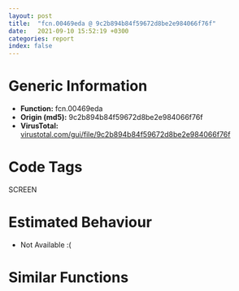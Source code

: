 ```yaml
---
layout: post
title:  "fcn.00469eda @ 9c2b894b84f59672d8be2e984066f76f"
date:   2021-09-10 15:52:19 +0300
categories: report
index: false
---
```


# Generic Information
- **Function:** fcn.00469eda
- **Origin (md5):** 9c2b894b84f59672d8be2e984066f76f
- **VirusTotal:** [virustotal.com/gui/file/9c2b894b84f59672d8be2e984066f76f][virustotal_ref]

# Code Tags
<span class="tag" id="SCREEN">SCREEN</span>


# Estimated Behaviour
<ul><li class="bhv-desc" id="na">Not Available :(</li></ul>

# Similar Functions
<script type="text/javascript" src="https://www.gstatic.com/charts/loader.js"></script>
<script type="text/javascript">

    google.charts.load('current', {'packages':['corechart']});
    google.charts.setOnLoadCallback(drawChart);

    function drawChart() {
    var data = new google.visualization.DataTable();
        data.addColumn('number', 'X');
        data.addColumn('number', 'Y');
        data.addColumn({type: 'string', role: 'tooltip', 'p': {'html': true}});
        data.addColumn({'type': 'string', 'role': 'style'});
        
        data.addRows([
    [0, 0, '<b><a href="/report/fcn.00469eda@9c2b894b84f59672d8be2e984066f76f">fcn.00469eda</a><br>@9c2b894b84f59672d8be2e984066f76f</b><br>', 'point { fill-color: #e0440e; }'],

        ]);

    var options = {
        title: 'Similarity Plot',
        legend: 'none',
        colors: ['#dedbd9', '#e6693e', '#ec8f6e', '#f3b49f', '#f6c7b6'],
        tooltip: {isHtml: true, trigger: 'both'},
        explorer: {
        actions: ["dragToZoom", "rightClickToReset"],
        },
        chartArea: {
        width: '80%',
        height: '80%'
        },
        width: '100%',
        height: '100%'
    };

    var chart = new google.visualization.ScatterChart(document.getElementById('chart_div'));

    chart.draw(data, options);
    }
    
</script>


<div id="chart_div" style="width: 100%px; height: 100%;"></div>

# Disassembled Code
{% highlight nasm %}

push 0xe8
mov eax, 0x578a93
call fcn.005538d4
mov dword[ebp-0xa4], ecx
mov ebx, dword[ebp+0xc]
cmp ebx, 0xffffffff
jne off.b38
cmp dword[ebp+0x10], ebx
je off.b2867
mov esi, dword[ebp+8]
lea edi, [ebp-0xe4]
lea ecx, [ebp-0xe4]
movsd dword
movsd dword
movsd dword
movsd dword
call fcn.0046d29d
mov esi, dword[ebp-0xd8]
sub esi, dword[ebp-0xe0]
mov edi, dword[ebp-0xdc]
sub edi, dword[ebp-0xe4]
mov dword[ebp-0x4c], edi
mov dword[ebp-0x48], esi
je off.b2867
test esi, esi
je off.b2867
lea ecx, [ebp-0xbc]
call fcn.004119b2
mov eax, dword[ebp-0xa4]
and dword[ebp-4], 0
mov eax, dword[eax+4]
test eax, eax
je off.b137
mov eax, dword[eax+4]
push eax
call dword[sym.imp.GDI32.dll_CreateCompatibleDC]
push eax
lea ecx, [ebp-0xbc]
call fcn.004122af
test eax, eax
je off.b2856
and dword[ebp-0x94], 0
mov dword[ebp-0x98], 0x585684
mov eax, dword[ebp-0xa4]
push esi
push edi
mov byte[ebp-4], 1
mov eax, dword[eax+4]
push dword[eax+4]
call dword[sym.imp.GDI32.dll_CreateCompatibleBitmap]
push eax
lea ecx, [ebp-0x98]
call fcn.004122f0
test eax, eax
je off.b2835
push dword[ebp-0x94]
push dword[ebp-0xb8]
call fcn.00412959
mov dword[ebp-0xc8], eax
test eax, eax
jne off.b257
call fcn.0040f785
lea eax, [ebp-0x34]
push eax
lea eax, [ebp-0x4c]
push eax
call fcn.00469c5b
mov dword[ebp-0xcc], eax
test eax, eax
je off.b2835
cmp dword[ebp-0x34], 0
je off.b2835
push eax
push dword[ebp-0xb8]
call dword[sym.imp.GDI32.dll_SelectObject]
mov ecx, dword[ebp+0x10]
cmp ecx, 0xffffffff
jne off.b317
mov ecx, ebx
movzx eax, cl
mov dword[ebp-0x50], eax
mov eax, ecx
shr eax, 8
movzx eax, al
mov dword[ebp-0x54], eax
shr ecx, 0x10
movzx eax, cl
mov dword[ebp-0x58], eax
mov eax, ebx
shr eax, 8
movzx edx, al
mov eax, ebx
shr eax, 0x10
movzx eax, al
mov dword[ebp-0x68], eax
xor eax, eax
cmp ebx, 0xffffffff
movzx ecx, bl
mov dword[ebp-0x7c], ecx
setne al
mov dword[ebp-0x80], edx
mov dword[ebp-0x64], eax
test eax, eax
je off.b410
mov eax, dword[ebp-0x68]
mov ebx, ecx
or ebx, 0xffffff00
movzx eax, al
shl ebx, 8
or ebx, edx
shl ebx, 8
or ebx, eax
mov esi, dword[ebp-0x4c]
fldz
fld st(0)
mov byte[ebp-0xd], 0
lea eax, [esi-1]
mov dword[ebp-0x24], eax
fild dword[ebp-0x24]
mov eax, dword[ebp-0x48]
dec eax
mov dword[ebp-0x24], eax
fld st(2)
fild dword[ebp-0x24]
fxch st(2)
fcom st(4)
fnstsw ax
test ah, 5
jp off.b457
fstp st(3)
fld st(3)
fxch st(2)
fcom st(4)
fnstsw ax
test ah, 5
jp off.b472
fstp st(1)
jmp off.b474
fstp st(4)
fld st(3)
fsub st(1)
fld st(2)
fsub st(4)
fcompp
fnstsw ax
test ah, 1
jne off.b503
fxch st(1)
mov byte[ebp-0xd], 1
fxch st(3)
fxch st(1)
fxch st(2)
cmp dword[ebp-0x64], 0
fld st(1)
fsub st(3)
fld qword[0x5b9908]
fmul st(1), st(0)
fxch st(1)
fst qword[ebp-0x90]
fld st(5)
fsub st(3)
fmul st(2)
fstp qword[ebp-0xac]
fxch st(3)
faddp st(4)
fmul st(3), st(0)
fxch st(3)
fst qword[ebp-0xa0]
fxch st(4)
faddp st(1)
fmulp st(2)
fxch st(1)
fstp qword[ebp-0x78]
je off.b866
fsubp st(1)
push ecx
push ecx
fstp qword[esp]
call fcn.005653c0
call fcn.00553a60
fld qword[ebp-0xa0]
mov edi, eax
fadd qword[ebp-0x90]
mov dword[ebp-0x24], edi
fstp qword[esp]
call fcn.005654e0
pop ecx
pop ecx
call fcn.00553a60
fld qword[ebp-0x90]
mov dword[ebp-0x20], eax
mov dword[ebp-0x2c], edi
cmp edi, eax
jg off.b868
mov eax, edi
imul eax, esi
mov dword[ebp-0x14], eax
fild dword[ebp-0x2c]
fstp qword[ebp-0x70]
fld qword[ebp-0x70]
fsub qword[ebp-0xa0]
mov esi, dword[ebp-0x4c]
fdiv st(1)
fmul st(0), st(0)
fld1
fsubrp st(1)
fldz
fcomp st(1)
fnstsw ax
test ah, 0x41
je off.b843
push ecx
fstp st(1)
push ecx
fstp qword[esp]
call fcn.005657b4
fmul qword[ebp-0xac]
pop ecx
pop ecx
push ecx
push ecx
fst qword[ebp-0x70]
fsubr qword[ebp-0x78]
fstp qword[esp]
call fcn.005653c0
call fcn.00553a60
fld qword[ebp-0x70]
fadd qword[ebp-0x78]
mov dword[ebp-0x2c], eax
fstp qword[esp]
call fcn.005654e0
pop ecx
pop ecx
call fcn.00553a60
cmp byte[ebp-0xd], 0
mov edx, dword[ebp-0x2c]
mov ecx, dword[ebp-0x34]
jne off.b808
imul edx, esi
add edx, edi
lea ecx, [ecx+edx*4]
mov edx, dword[ebp-0x2c]
cmp edx, eax
jg off.b800
mov edi, dword[ebp-0x24]
sub eax, edx
mov edx, esi
inc eax
shl edx, 2
mov dword[ecx], ebx
add ecx, edx
sub eax, 1
jne off.b791
fld qword[ebp-0x90]
jmp off.b845
add edx, dword[ebp-0x14]
fld qword[ebp-0x90]
lea edx, [ecx+edx*4]
mov ecx, dword[ebp-0x2c]
cmp ecx, eax
jg off.b845
sub eax, ecx
mov edi, edx
lea ecx, [eax+1]
mov eax, ebx
rep stosd
mov edi, dword[ebp-0x24]
jmp off.b845
fstp st(0)
add dword[ebp-0x14], esi
inc edi
mov dword[ebp-0x24], edi
mov dword[ebp-0x2c], edi
cmp edi, dword[ebp-0x20]
jle off.b647
jmp off.b868
fstp st(1)
fld st(0)
fmulp st(1)
push ecx
push ecx
fst qword[ebp-0x88]
fld qword[ebp-0xac]
fld st(0)
fmulp st(1)
fst qword[ebp-0x70]
faddp st(1)
fst qword[ebp-0x1c]
fstp qword[esp]
call fcn.005657b4
fdivr qword[ebp-0x88]
fst qword[ebp-0x88]
fsubr qword[ebp-0xa0]
fstp qword[esp]
call fcn.005654e0
call fcn.00553a60
fld qword[ebp-0x88]
mov ebx, eax
fadd qword[ebp-0xa0]
fstp qword[esp]
call fcn.005653c0
pop ecx
pop ecx
call fcn.00553a60
mov dword[ebp-0x84], eax
mov dword[ebp-0x14], ebx
cmp ebx, eax
jg off.b1822
mov edi, ebx
imul edi, esi
mov dword[ebp-0x24], edi
fild dword[ebp-0x14]
fstp qword[ebp-0x3c]
fld qword[ebp-0x3c]
fsub qword[ebp-0xa0]
fdiv qword[ebp-0x90]
fmul st(0), st(0)
fld1
fsubrp st(1)
fldz
fcomp st(1)
fnstsw ax
test ah, 0x41
je off.b1796
push ecx
push ecx
fstp qword[esp]
call fcn.005657b4
fmul qword[ebp-0xac]
fst qword[ebp-0x30]
fadd qword[ebp-0x78]
fstp qword[esp]
call fcn.005653c0
pop ecx
pop ecx
call fcn.00553a60
mov dword[ebp-0x14], eax
fild dword[ebp-0x14]
fstp qword[ebp-0x3c]
fld qword[ebp-0x3c]
fld qword[ebp-0x78]
fsub st(1), st(0)
fld qword[ebp-0x30]
fsub st(2), st(0)
fild dword[ebp-0x58]
fstp qword[ebp-0x3c]
fld qword[ebp-0x3c]
fst qword[ebp-0xd4]
fmul st(3)
call fcn.00553a60
fild dword[ebp-0x54]
mov dword[ebp-0x20], eax
fstp qword[ebp-0x3c]
fld qword[ebp-0x3c]
fst qword[ebp-0xc4]
fmul st(3)
call fcn.00553a60
fild dword[ebp-0x50]
mov dword[ebp-0x2c], eax
fstp qword[ebp-0x3c]
fld qword[ebp-0x3c]
fst qword[ebp-0x44]
fmul st(3)
call fcn.00553a60
fld st(2)
mov dword[ebp-0x28], eax
fmul qword[0x58d3e8]
call fcn.00553a60
cmp dword[ebp-0x64], 0
mov dword[ebp-0x38], eax
je off.b1305
fstp st(1)
fld1
fsubrp st(2)
fild dword[ebp-0x7c]
fstp qword[ebp-0x60]
fld qword[ebp-0x60]
fmul st(2)
fild dword[ebp-0x28]
fstp qword[ebp-0x60]
fadd qword[ebp-0x60]
call fcn.00553aa0
fild dword[ebp-0x80]
movzx esi, al
or esi, 0xffffff00
shl esi, 8
fstp qword[ebp-0x60]
fld qword[ebp-0x60]
fmul st(2)
fild dword[ebp-0x2c]
fstp qword[ebp-0x60]
fadd qword[ebp-0x60]
call fcn.00553aa0
fild dword[ebp-0x68]
movzx eax, al
or esi, eax
shl esi, 8
fstp qword[ebp-0x60]
fld qword[ebp-0x60]
fmulp st(2)
fild dword[ebp-0x20]
fstp qword[ebp-0x60]
fld qword[ebp-0x60]
faddp st(2)
fxch st(1)
call fcn.00553aa0
fld qword[ebp-0x78]
mov ecx, dword[ebp-0x20]
mov edx, dword[ebp-0x28]
movzx eax, al
jmp off.b1340
mov edx, dword[ebp-0x28]
mov esi, eax
mov ecx, dword[ebp-0x20]
fstp st(2)
shl esi, 8
movzx eax, dl
or esi, eax
mov eax, dword[ebp-0x2c]
shl esi, 8
movzx eax, al
or esi, eax
movzx eax, cl
shl esi, 8
or esi, eax
mov al, byte[ebp-0x50]
sub al, dl
movzx edx, al
or eax, 0xffffffff
sub eax, dword[ebp-0x38]
shl eax, 8
or edx, eax
mov al, byte[ebp-0x54]
sub al, byte[ebp-0x2c]
shl edx, 8
movzx eax, al
or edx, eax
mov al, byte[ebp-0x58]
sub al, cl
shl edx, 8
movzx eax, al
or edx, eax
cmp byte[ebp-0xd], 0
jne off.b1425
mov edi, dword[ebp-0x14]
mov eax, edi
imul eax, dword[ebp-0x4c]
mov ecx, dword[ebp-0x34]
add eax, ebx
mov dword[ecx+eax*4], edx
lea eax, [edi-1]
imul eax, dword[ebp-0x4c]
add eax, ebx
mov dword[ecx+eax*4], esi
jmp off.b1440
mov ecx, dword[ebp-0x14]
mov eax, dword[ebp-0x34]
add ecx, edi
mov dword[eax+ecx*4], edx
mov dword[eax+ecx*4-4], esi
fsubrp st(1)
push ecx
push ecx
fst qword[ebp-0x3c]
fstp qword[esp]
call fcn.005654e0
pop ecx
pop ecx
call fcn.00553a60
mov esi, eax
mov dword[ebp-0x14], esi
fild dword[ebp-0x14]
fstp qword[ebp-0x60]
fld qword[ebp-0x60]
fsubr qword[ebp-0x3c]
fld qword[ebp-0xd4]
fmul st(1)
call fcn.00553a60
fld qword[ebp-0xc4]
fmul st(1)
mov dword[ebp-0x20], eax
call fcn.00553a60
fld qword[ebp-0x44]
fmul st(1)
mov dword[ebp-0x2c], eax
call fcn.00553a60
fld st(0)
mov dword[ebp-0x28], eax
fmul qword[0x58d3e8]
call fcn.00553a60
cmp dword[ebp-0x64], 0
mov dword[ebp-0x38], eax
je off.b1654
fld1
fsubrp st(1)
fild dword[ebp-0x7c]
fstp qword[ebp-0x44]
fld qword[ebp-0x44]
fmul st(1)
fild dword[ebp-0x28]
fstp qword[ebp-0x44]
fadd qword[ebp-0x44]
call fcn.00553aa0
fild dword[ebp-0x80]
movzx edi, al
or edi, 0xffffff00
shl edi, 8
fstp qword[ebp-0x44]
fld qword[ebp-0x44]
fmul st(1)
fild dword[ebp-0x2c]
fstp qword[ebp-0x44]
fadd qword[ebp-0x44]
call fcn.00553aa0
fild dword[ebp-0x68]
movzx eax, al
or edi, eax
shl edi, 8
fstp qword[ebp-0x44]
fmul qword[ebp-0x44]
fild dword[ebp-0x20]
fstp qword[ebp-0x44]
fadd qword[ebp-0x44]
call fcn.00553aa0
mov ecx, dword[ebp-0x20]
mov edx, dword[ebp-0x28]
movzx eax, al
jmp off.b1689
mov edx, dword[ebp-0x28]
mov edi, eax
mov ecx, dword[ebp-0x20]
fstp st(0)
shl edi, 8
movzx eax, dl
or edi, eax
mov eax, dword[ebp-0x2c]
shl edi, 8
movzx eax, al
or edi, eax
movzx eax, cl
shl edi, 8
or edi, eax
mov al, byte[ebp-0x50]
sub al, dl
movzx edx, al
or eax, 0xffffffff
sub eax, dword[ebp-0x38]
shl eax, 8
or edx, eax
mov al, byte[ebp-0x54]
sub al, byte[ebp-0x2c]
shl edx, 8
movzx eax, al
or edx, eax
mov al, byte[ebp-0x58]
sub al, cl
shl edx, 8
movzx eax, al
or edx, eax
cmp byte[ebp-0xd], 0
jne off.b1776
mov ecx, dword[ebp-0x34]
mov eax, esi
mov esi, dword[ebp-0x4c]
imul eax, esi
add eax, ebx
mov dword[ecx+eax*4], edx
mov eax, dword[ebp-0x14]
inc eax
imul eax, esi
add eax, ebx
mov dword[ecx+eax*4], edi
mov edi, dword[ebp-0x24]
jmp off.b1801
mov ecx, dword[ebp-0x24]
mov eax, dword[ebp-0x34]
add ecx, esi
mov dword[eax+ecx*4+4], edi
mov edi, dword[ebp-0x24]
mov dword[eax+ecx*4], edx
jmp off.b1798
fstp st(0)
mov esi, dword[ebp-0x4c]
inc ebx
add edi, esi
mov dword[ebp-0x14], ebx
mov dword[ebp-0x24], edi
cmp ebx, dword[ebp-0x84]
jle off.b991
fld qword[ebp-0x1c]
push ecx
push ecx
fstp qword[esp]
call fcn.005657b4
fdivr qword[ebp-0x70]
fst qword[ebp-0x70]
fsubr qword[ebp-0x78]
fstp qword[esp]
call fcn.005653c0
call fcn.00553a60
fld qword[ebp-0x70]
mov ebx, eax
fadd qword[ebp-0x78]
fstp qword[esp]
call fcn.005654e0
pop ecx
pop ecx
call fcn.00553a60
mov dword[ebp-0x38], eax
mov dword[ebp-0x14], ebx
cmp ebx, eax
jg off.b2737
mov edi, ebx
imul edi, esi
mov dword[ebp-0x24], edi
fild dword[ebp-0x14]
fstp qword[ebp-0x1c]
fld qword[ebp-0x1c]
fsub qword[ebp-0x78]
fdiv qword[ebp-0xac]
fmul st(0), st(0)
fld1
fsubrp st(1)
fldz
fcomp st(1)
fnstsw ax
test ah, 0x41
je off.b2714
push ecx
push ecx
fstp qword[esp]
call fcn.005657b4
fmul qword[ebp-0x90]
fst qword[ebp-0x70]
fsubr qword[ebp-0xa0]
fst qword[ebp-0x44]
fstp qword[esp]
call fcn.005654e0
pop ecx
pop ecx
call fcn.00553a60
mov dword[ebp-0x14], eax
fild dword[ebp-0x14]
fstp qword[ebp-0x1c]
fld qword[ebp-0x1c]
fsubr qword[ebp-0x44]
fild dword[ebp-0x58]
fstp qword[ebp-0x1c]
fld qword[ebp-0x1c]
fst qword[ebp-0x44]
fmul st(1)
call fcn.00553a60
fild dword[ebp-0x54]
mov dword[ebp-0x20], eax
fstp qword[ebp-0x1c]
fld qword[ebp-0x1c]
fst qword[ebp-0xc4]
fmul st(1)
call fcn.00553a60
fild dword[ebp-0x50]
mov dword[ebp-0x2c], eax
fstp qword[ebp-0x1c]
fld qword[ebp-0x1c]
fst qword[ebp-0xd4]
fmul st(1)
call fcn.00553a60
fld st(0)
mov dword[ebp-0x28], eax
fmul qword[0x58d3e8]
call fcn.00553a60
cmp dword[ebp-0x64], 0
mov dword[ebp-0x84], eax
je off.b2204
fld1
fsubrp st(1)
fild dword[ebp-0x7c]
fstp qword[ebp-0x1c]
fld qword[ebp-0x1c]
fmul st(1)
fild dword[ebp-0x28]
fstp qword[ebp-0x1c]
fadd qword[ebp-0x1c]
call fcn.00553aa0
fild dword[ebp-0x80]
movzx esi, al
or esi, 0xffffff00
shl esi, 8
fstp qword[ebp-0x1c]
fld qword[ebp-0x1c]
fmul st(1)
fild dword[ebp-0x2c]
fstp qword[ebp-0x1c]
fadd qword[ebp-0x1c]
call fcn.00553aa0
fild dword[ebp-0x68]
movzx eax, al
or esi, eax
shl esi, 8
fstp qword[ebp-0x1c]
fmul qword[ebp-0x1c]
fild dword[ebp-0x20]
fstp qword[ebp-0x1c]
fadd qword[ebp-0x1c]
call fcn.00553aa0
mov ecx, dword[ebp-0x20]
mov edx, dword[ebp-0x28]
movzx eax, al
jmp off.b2239
mov edx, dword[ebp-0x28]
mov esi, eax
mov ecx, dword[ebp-0x20]
fstp st(0)
shl esi, 8
movzx eax, dl
or esi, eax
mov eax, dword[ebp-0x2c]
shl esi, 8
movzx eax, al
or esi, eax
movzx eax, cl
shl esi, 8
or esi, eax
mov al, byte[ebp-0x50]
sub al, dl
movzx edx, al
or eax, 0xffffffff
sub eax, dword[ebp-0x84]
shl eax, 8
or edx, eax
mov al, byte[ebp-0x54]
sub al, byte[ebp-0x2c]
shl edx, 8
movzx eax, al
or edx, eax
mov al, byte[ebp-0x58]
sub al, cl
shl edx, 8
movzx eax, al
or edx, eax
cmp byte[ebp-0xd], 0
jne off.b2313
mov ecx, dword[ebp-0x14]
mov eax, dword[ebp-0x34]
add ecx, edi
mov dword[eax+ecx*4], edx
mov dword[eax+ecx*4+4], esi
jmp off.b2342
mov edi, dword[ebp-0x14]
mov eax, edi
imul eax, dword[ebp-0x4c]
mov ecx, dword[ebp-0x34]
add eax, ebx
mov dword[ecx+eax*4], edx
lea eax, [edi+1]
imul eax, dword[ebp-0x4c]
add eax, ebx
mov dword[ecx+eax*4], esi
fld qword[ebp-0x70]
fadd qword[ebp-0xa0]
push ecx
push ecx
fstp qword[esp]
call fcn.005653c0
pop ecx
pop ecx
call fcn.00553a60
mov esi, eax
mov dword[ebp-0x14], esi
fild dword[ebp-0x14]
fstp qword[ebp-0x1c]
fld qword[ebp-0x1c]
fsub qword[ebp-0xa0]
fsub qword[ebp-0x70]
fld qword[ebp-0x44]
fmul st(1)
call fcn.00553a60
fld qword[ebp-0xc4]
fmul st(1)
mov dword[ebp-0x20], eax
call fcn.00553a60
fld qword[ebp-0xd4]
fmul st(1)
mov dword[ebp-0x2c], eax
call fcn.00553a60
fld st(0)
mov dword[ebp-0x28], eax
fmul qword[0x58d3e8]
call fcn.00553a60
cmp dword[ebp-0x64], 0
mov dword[ebp-0x84], eax
je off.b2569
fld1
fsubrp st(1)
fild dword[ebp-0x7c]
fstp qword[ebp-0x1c]
fld qword[ebp-0x1c]
fmul st(1)
fild dword[ebp-0x28]
fstp qword[ebp-0x1c]
fadd qword[ebp-0x1c]
call fcn.00553aa0
fild dword[ebp-0x80]
movzx edi, al
or edi, 0xffffff00
shl edi, 8
fstp qword[ebp-0x1c]
fld qword[ebp-0x1c]
fmul st(1)
fild dword[ebp-0x2c]
fstp qword[ebp-0x1c]
fadd qword[ebp-0x1c]
call fcn.00553aa0
fild dword[ebp-0x68]
movzx eax, al
or edi, eax
shl edi, 8
fstp qword[ebp-0x1c]
fmul qword[ebp-0x1c]
fild dword[ebp-0x20]
fstp qword[ebp-0x1c]
fadd qword[ebp-0x1c]
call fcn.00553aa0
mov ecx, dword[ebp-0x20]
mov edx, dword[ebp-0x28]
movzx eax, al
jmp off.b2604
mov edx, dword[ebp-0x28]
mov edi, eax
mov ecx, dword[ebp-0x20]
fstp st(0)
shl edi, 8
movzx eax, dl
or edi, eax
mov eax, dword[ebp-0x2c]
shl edi, 8
movzx eax, al
or edi, eax
movzx eax, cl
shl edi, 8
or edi, eax
mov al, byte[ebp-0x50]
sub al, dl
movzx edx, al
or eax, 0xffffffff
sub eax, dword[ebp-0x84]
shl eax, 8
or edx, eax
mov al, byte[ebp-0x54]
sub al, byte[ebp-0x2c]
shl edx, 8
movzx eax, al
or edx, eax
mov al, byte[ebp-0x58]
sub al, cl
shl edx, 8
movzx eax, al
or edx, eax
cmp byte[ebp-0xd], 0
jne off.b2681
mov ecx, dword[ebp-0x24]
mov eax, dword[ebp-0x34]
add ecx, esi
mov dword[eax+ecx*4-4], edi
mov edi, dword[ebp-0x24]
mov dword[eax+ecx*4], edx
jmp off.b2716
mov ecx, dword[ebp-0x34]
mov eax, esi
mov esi, dword[ebp-0x4c]
imul eax, esi
add eax, ebx
mov dword[ecx+eax*4], edx
mov eax, dword[ebp-0x14]
dec eax
imul eax, esi
add eax, ebx
mov dword[ecx+eax*4], edi
mov edi, dword[ebp-0x24]
jmp off.b2719
fstp st(0)
mov esi, dword[ebp-0x4c]
inc ebx
add edi, esi
mov dword[ebp-0x14], ebx
mov dword[ebp-0x24], edi
cmp ebx, dword[ebp-0x38]
jle off.b1902
mov eax, dword[ebp-0x48]
and dword[ebp-0xf4], 0
and dword[ebp-0xf0], 0
mov dword[ebp-0xe8], eax
lea eax, [ebp-0xf4]
push eax
lea eax, [ebp-0xbc]
mov dword[ebp-0xec], esi
push eax
lea eax, [ebp-0xe4]
push eax
mov eax, dword[ebp-0xa4]
mov ecx, eax
push dword[eax+4]
call fcn.00469e91
mov eax, dword[ebp-0xc8]
push dword[eax+4]
push dword[ebp-0xb8]
call fcn.00412959
push dword[ebp-0xcc]
call dword[sym.imp.GDI32.dll_DeleteObject]
lea ecx, [ebp-0x98]
mov dword[ebp-0x98], 0x585684
call fcn.00404d00
lea ecx, [ebp-0xbc]
call fcn.00411b08
call fcn.0055389d
ret 0xc

{% endhighlight %}

[virustotal_ref]: https://www.virustotal.com/gui/file/9c2b894b84f59672d8be2e984066f76f